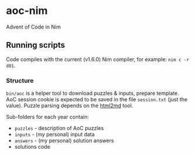 # aoc-nim

Advent of Code in Nim

## Running scripts

Code compiles with the current (v1.6.0) Nim compiler, for example: `nim c -r d01`.

### Structure

`bin/aoc` is a helper tool to download puzzles & inputs, prepare template.
AoC session cookie is expected to be saved in the file `session.txt` (just the value).
Puzzle parsing depends on the [html2md](https://github.com/suntong/html2md) tool.

Sub-folders for each year contain:
- `puzzles` - description of AoC puzzles
- `inputs` - (my personal) input data
- `answers` - (my personal) solution answers
- solutions code
